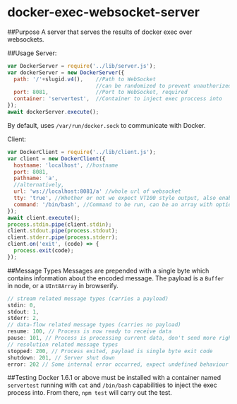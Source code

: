 # docker-exec-websocket-server
##Purpose
A server that serves the results of docker exec over websockets. 

##Usage
Server: 
```js
var DockerServer = require('../lib/server.js');
var dockerServer = new DockerServer({
  path: '/'+slugid.v4(),    //Path to WebSocket
                            //can be randomized to prevent unauthorized access
  port: 8081,               //Port to WebSocket, required
  container: 'servertest',  //Container to inject exec proccess into
});
await dockerServer.execute();
```
By default, uses `/var/run/docker.sock` to communicate with Docker.

Client: 
```js
var DockerClient = require('../lib/client.js');
var client = new DockerClient({
  hostname: 'localhost', //hostname
  port: 8081,
  pathname: 'a',
  //alternatively,
  url: 'ws://localhost:8081/a' //whole url of websocket
  tty: 'true', //Whether or not we expect VT100 style output, also enables exit codes
  command: '/bin/bash', //Command to be run, can be an array with options such as ['cat', '-E']
});
await client.execute();
process.stdin.pipe(client.stdin);
client.stdout.pipe(process.stdout);
client.stderr.pipe(process.stderr);
client.on('exit', (code) => {
  process.exit(code);
});
```

##Message Types
Messages are prepended with a single byte which contains information about the encoded message. The payload is a `Buffer` in node, or a `UInt8Array` in browserify.

```js
// stream related message types (carries a payload)
stdin: 0,
stdout: 1,
stderr: 2,
// data-flow related message types (carries no payload)
resume: 100, // Process is now ready to receive data
pause: 101, // Process is processing current data, don't send more right now
// resolution related message types
stopped: 200, // Process exited, payload is single byte exit code
shutdown: 201, // Server shut down
error: 202 // Some internal error occurred, expect undefined behaviour
```

##Testing
Docker 1.6.1 or above must be installed with a container named `servertest` running with `cat` and `/bin/bash` capabilities to inject the exec process into. From there, `npm test` will carry out the test.
